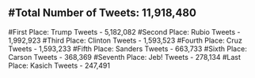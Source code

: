 #Total Number of Tweets: 11,918,480 
---
#First Place: Trump Tweets - 5,182,082
#Second Place: Rubio Tweets - 1,992,923
#Third Place: Clinton Tweets - 1,593,523
#Fourth Place: Cruz Tweets - 1,593,233
#Fifth Place: Sanders Tweets - 663,733
#Sixth Place: Carson Tweets - 368,369
#Seventh Place: Jeb! Tweets - 278,134
#Last Place: Kasich Tweets - 247,491
